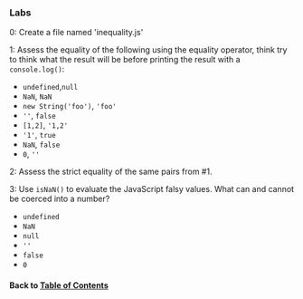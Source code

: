 ### Labs
0: Create a file named 'inequality.js'

1: Assess the equality of the following using the equality operator, think try to think what the result will be before printing the result with a `console.log()`:  
  * `undefined`,`null`
  * `NaN`, `NaN`
  * `new String('foo')`, `'foo'`
  * `''`, `false`
  * `[1,2]`, `'1,2'`
  * `'1'`, `true`
  * `NaN`, `false`
  * `0`, `''`
  
  
2: Assess the strict equality of the same pairs from #1.  
  

3: Use `isNaN()` to evaluate the JavaScript falsy values. What can and cannot be coerced into a number?
  * `undefined`
  * `NaN`
  * `null`
  * `''`
  * `false`
  * `0`
  
#### Back to [Table of Contents](../README.md)
